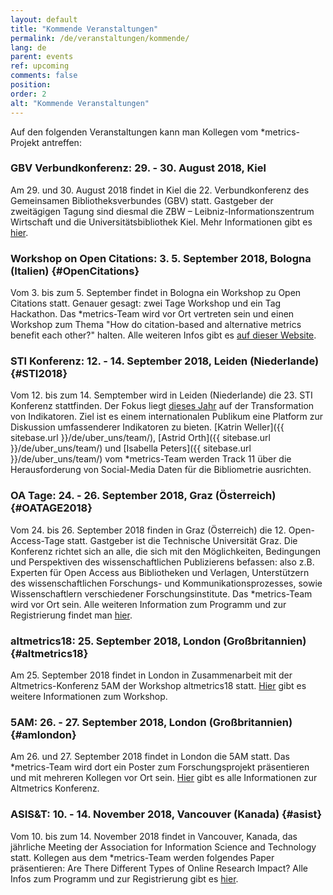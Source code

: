 ```yaml
---
layout: default
title: "Kommende Veranstaltungen"
permalink: /de/veranstaltungen/kommende/
lang: de
parent: events
ref: upcoming
comments: false
position:
order: 2
alt: "Kommende Veranstaltungen"
---
```

<!-- Start editing content here-->

Auf den folgenden Veranstaltungen kann man Kollegen vom \*metrics-Projekt antreffen:

### GBV Verbundkonferenz: 29. - 30. August 2018, Kiel 
Am 29. und 30. August 2018 findet in Kiel die 22. Verbundkonferenz des Gemeinsamen Bibliotheksverbundes (GBV) statt. Gastgeber der zweitägigen Tagung sind diesmal die ZBW – Leibniz-Informationszentrum Wirtschaft und die Universitätsbibliothek Kiel. Mehr Informationen gibt es [hier](https://verbundkonferenz.gbv.de/).
  
### Workshop on Open Citations: 3. 5. September 2018, Bologna (Italien) {#OpenCitations}
Vom 3. bis zum 5. September findet in Bologna ein Workshop zu Open Citations statt. Genauer gesagt: zwei Tage Workshop und ein Tag Hackathon. Das \*metrics-Team wird vor Ort vertreten sein und einen Workshop zum Thema "How do citation-based and alternative metrics benefit each other?" halten. Alle weiteren Infos gibt es [auf dieser Website](https://workshop-oc.github.io/).

### STI Konferenz: 12. - 14. September 2018, Leiden (Niederlande) {#STI2018}
Vom 12. bis zum 14. Semptember wird in Leiden (Niederlande) die 23. STI Konferenz stattfinden. Der Fokus liegt [dieses Jahr](http://sti2018.cwts.nl/) auf der Transformation von Indikatoren. Ziel ist es einem internationalen Publikum eine Platform zur Diskussion umfassenderer Indikatoren zu bieten. [Katrin Weller]({{ sitebase.url }}/de/uber_uns/team/), [Astrid Orth]({{ sitebase.url }}/de/uber_uns/team/) und [Isabella Peters]({{ sitebase.url }}/de/uber_uns/team/) vom \*metrics-Team werden Track 11 über die Herausforderung von Social-Media Daten für die Bibliometrie ausrichten.

### OA Tage: 24. - 26. September 2018, Graz (Österreich) {#OATAGE2018}
Vom 24. bis 26. September 2018 finden in Graz (Österreich) die 12. Open-Access-Tage statt. Gastgeber ist die Technische Universität Graz. Die Konferenz richtet sich an alle, die sich mit den Möglichkeiten, Bedingungen und Perspektiven des wissenschaftlichen Publizierens befassen: also z.B. Experten für Open Access aus Bibliotheken und Verlagen, Unterstützern des wissenschaftlichen Forschungs- und Kommunikationsprozesses, sowie Wissenschaftlern verschiedener Forschungsinstitute. Das \*metrics-Team wird vor Ort sein. Alle weiteren Information zum Programm und zur Registrierung findet man [hier](https://open-access.net/community/open-access-tage/open-access-tage-2018-graz/).

### altmetrics18: 25. September 2018, London (Großbritannien) {#altmetrics18}
Am 25. September 2018 findet in London in Zusammenarbeit mit der Altmetrics-Konferenz 5AM der Workshop altmetrics18 statt. [Hier](http://altmetrics.org/altmetrics18/) gibt es weitere Informationen zum Workshop.

### 5AM: 26. - 27. September 2018, London (Großbritannien) {#amlondon}
Am 26. und 27. September 2018 findet in London die 5AM statt. Das \*metrics-Team wird dort ein Poster zum Forschungsprojekt präsentieren und mit mehreren Kollegen vor Ort sein. [Hier](http://www.altmetricsconference.com/) gibt es alle Informationen zur Altmetrics Konferenz.

### ASIS&T: 10. - 14. November 2018, Vancouver (Kanada) {#asist}
Vom 10. bis zum 14. November 2018 findet in Vancouver, Kanada, das jährliche Meeting der Association for Information Science and Technology statt. Kollegen aus dem \*metrics-Team werden folgendes Paper präsentieren: Are There Different Types of Online Research Impact? Alle Infos zum Programm und zur Registrierung gibt es [hier](https://www.asist.org/am18/).
